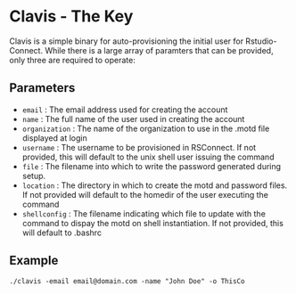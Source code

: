 # Clavis - The Key

Clavis is a simple binary for auto-provisioning the initial user for Rstudio-Connect. While there is a large array of paramters that can be provided, only three are required to operate:

## Parameters

* `email` : The email address used for creating the account
* `name` : The full name of the user used in creating the account
* `organization` : The name of the organization to use in the .motd file displayed at login
* `username` : The username to be provisioned in RSConnect. If not provided, this will default to the unix shell user issuing the command
* `file` : The filename into which to write the password generated during setup. 
* `location` : The directory in which to create the motd and password files. If not provided will default to the homedir of the user executing the command
* `shellconfig` : The filename indicating which file to update with the command to dispay the motd on shell instantiation. If not provided, this will default to .bashrc


## Example

```
./clavis -email email@domain.com -name "John Doe" -o ThisCo
```